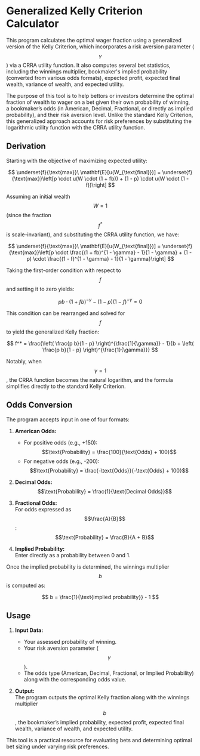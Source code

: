 # Generalized Kelly Criterion Calculator

This program calculates the optimal wager fraction using a generalized version of the Kelly Criterion, which incorporates a risk aversion parameter ($$\gamma$$) via a CRRA utility function. It also computes several bet statistics, including the winnings multiplier, bookmaker's implied probability (converted from various odds formats), expected profit, expected final wealth, variance of wealth, and expected utility.

The purpose of this tool is to help bettors or investors determine the optimal fraction of wealth to wager on a bet given their own probability of winning, a bookmaker’s odds (in American, Decimal, Fractional, or directly as implied probability), and their risk aversion level. Unlike the standard Kelly Criterion, this generalized approach accounts for risk preferences by substituting the logarithmic utility function with the CRRA utility function.

## Derivation

Starting with the objective of maximizing expected utility:

$$
\underset{f}{\text{max}}\ \mathbf{E}[u(W_{\text{final}})] = \underset{f}{\text{max}}\left[p \cdot u(W \cdot (1 + fb)) + (1 - p) \cdot u(W \cdot (1 - f))\right]
$$

Assuming an initial wealth $$W = 1$$ (since the fraction $$f^*$$ is scale-invariant), and substituting the CRRA utility function, we have:

$$
\underset{f}{\text{max}}\ \mathbf{E}[u(W_{\text{final}})] = \underset{f}{\text{max}}\left[p \cdot \frac{(1 + fb)^{1 - \gamma} - 1}{1 - \gamma} + (1 - p) \cdot \frac{(1 - f)^{1 - \gamma} - 1}{1 - \gamma}\right]
$$

Taking the first-order condition with respect to $$f$$ and setting it to zero yields:

$$
p b \cdot (1 + f b)^{-\gamma} - (1 - p) (1 - f)^{-\gamma} = 0
$$

This condition can be rearranged and solved for $$f$$ to yield the generalized Kelly fraction:

$$
f^* = \frac{\left( \frac{p b}{1 - p} \right)^{\frac{1}{\gamma}} - 1}{b + \left( \frac{p b}{1 - p} \right)^{\frac{1}{\gamma}}}
$$

Notably, when $$\gamma = 1$$, the CRRA function becomes the natural logarithm, and the formula simplifies directly to the standard Kelly Criterion.

## Odds Conversion

The program accepts input in one of four formats:

1. **American Odds:**  
   - For positive odds (e.g., +150):  
     $$\text{Probability} = \frac{100}{\text{Odds} + 100}$$  
   - For negative odds (e.g., -200):  
     $$\text{Probability} = \frac{-\text{Odds}}{-\text{Odds} + 100}$$

2. **Decimal Odds:**  
   $$\text{Probability} = \frac{1}{\text{Decimal Odds}}$$

3. **Fractional Odds:**  
   For odds expressed as $$\frac{A}{B}$$:  
   $$\text{Probability} = \frac{B}{A + B}$$

4. **Implied Probability:**  
   Enter directly as a probability between 0 and 1.

Once the implied probability is determined, the winnings multiplier $$b$$ is computed as:

$$
b = \frac{1}{\text{implied probability}} - 1
$$

## Usage

1. **Input Data:**  
   - Your assessed probability of winning.
   - Your risk aversion parameter ($$\gamma$$).
   - The odds type (American, Decimal, Fractional, or Implied Probability) along with the corresponding odds value.

2. **Output:**  
   The program outputs the optimal Kelly fraction along with the winnings multiplier $$b$$, the bookmaker’s implied probability, expected profit, expected final wealth, variance of wealth, and expected utility.

This tool is a practical resource for evaluating bets and determining optimal bet sizing under varying risk preferences.
